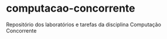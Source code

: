 # computacao-concorrente
Repositório dos laboratórios e tarefas da disciplina Computação Concorrente
